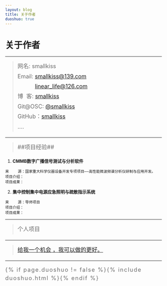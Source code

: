 ```yaml
---
layout: blog
title: 关于作者
duoshuo: true
---
```


<style>
p {
    color: #6D6D6D;
    font-size: 18px;
    line-height: 1.5;
    letter-spacing: 2px;
    margin-top: -10px;
}
hr {
	margin-top: 0;
	margin-bottom: 25px;
}
blockquote p {
    line-height: 1.8;
    letter-spacing: 0px;
}
</style>


# 关于作者

<hr id="line"/>



> 网名: smallkiss   
> Email: <a href="mailto:smallkiss@139.com">smallkiss@139.com</a><br />
&nbsp;&nbsp;&nbsp;&nbsp;&nbsp;&nbsp;&nbsp;&nbsp;&nbsp;&nbsp;&nbsp;<a href="mailto:linear_life@126.com">linear_life@126.com</a>   
> 博&nbsp;&nbsp;客: <a href="http://smallkiss.github.io/">smallkiss</a>  
> Git@OSC: <a href="http://git.oschina.net/smallkiss">@smallkiss</a>  
> GitHub：[smallkiss](https://github.com/smallkiss)  
> ....

---

>##项目经验##

   1. **CMMB数字广播信号测试与分析软件**

	来    源：国家重大科学仪器设备开发专项项目——高性能微波频谱分析仪研制与应用开发。
	项目介绍：
	项目成果：
	
   2. **集中控制集中电源应急照明与疏散指示系统**

	来    源：导师项目
	项目介绍：
	项目成果：
	
---

>个人项目

---

> [给我一个机会 ，我可以做的更好。](/)

---

{% if page.duoshuo != false %}{% include duoshuo.html %}{% endif %}
